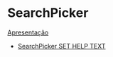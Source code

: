 # SearchPicker

[Apresentação](SearchPicker%20Overview.pt.md)

- [SearchPicker SET HELP TEXT](Methods/SearchPicker%20SET%20HELP%20TEXT.pt.md)